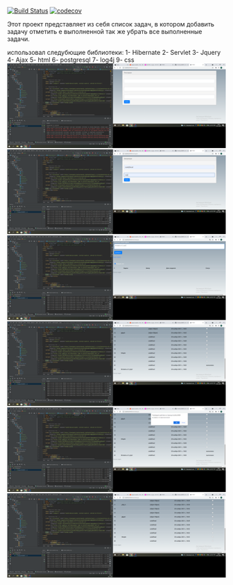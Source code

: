 [![Build Status](https://app.travis-ci.com/MikhailPushkarev25/TODO.svg?branch=master)](https://app.travis-ci.com/MikhailPushkarev25/TODO)
[![codecov](https://codecov.io/gh/MikhailPushkarev25/TODO/branch/master/graph/badge.svg?token=1zXBEv7ZG9)](https://codecov.io/gh/MikhailPushkarev25/TODO)

Этот проект представляет из себя список задач, в котором добавить задачу отметить е выполненной
так же убрать все выполненные задачи.

использовал следубющие библиотеки:
1- Hibernate
2- Servlet
3- Jquery
4- Ajax
5- html
6- postgresql
7- log4j
9- css
![ScreenShot](images/(1).png)
![ScreenShot](images/(2).png)
![ScreenShot](images/(3).png)
![ScreenShot](images/(4).png)
![ScreenShot](images/(5).png)
![ScreenShot](images/(6).png)
